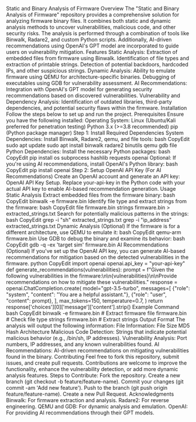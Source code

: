 Static and Binary Analysis of Firmware
Overview
The "Static and Binary Analysis of Firmware" repository provides a comprehensive solution for analyzing firmware binary files. It combines both static and dynamic analysis methods to uncover vulnerabilities, malicious code, and other security risks. The analysis is performed through a combination of tools like Binwalk, Radare2, and custom Python scripts. Additionally, AI-driven recommendations using OpenAI's GPT model are incorporated to guide users on vulnerability mitigation.
Features
Static Analysis:
Extraction of embedded files from firmware using Binwalk.
Identification of file types and extraction of printable strings.
Detection of potential backdoors, hardcoded IPs, and other suspicious strings.
Dynamic Analysis:
Ability to emulate firmware using QEMU for architecture-specific binaries.
Debugging of executables using GDB for vulnerability assessment.
AI Recommendations:
Integration with OpenAI's GPT model for generating security recommendations based on discovered vulnerabilities.
Vulnerability and Dependency Analysis:
Identification of outdated libraries, third-party dependencies, and potential security flaws within the firmware.
Installation
Follow the steps below to set up and run the project.
Prerequisites
Ensure you have the following installed:
Operating System: Linux (Ubuntu/Kali preferred for penetration testing)
Python 3.x (>=3.8 recommended)
pip (Python package manager)
Step 1: Install Required Dependencies
System Dependencies:
Install Binwalk, Radare2, qemu, and file tools:
bash
CopyEdit
sudo apt update sudo apt install binwalk radare2 binutils qemu gdb file 
Python Dependencies:
Install the necessary Python packages:
bash
CopyEdit
pip install os subprocess hashlib requests openai 
Optional: If you're using AI recommendations, install OpenAI's Python library:
bash
CopyEdit
pip install openai 
Step 2: Setup OpenAI API Key (For AI Recommendations)
Create an OpenAI account and generate an API key: OpenAI API Key Setup.
Replace your-api-key in the Python code with your actual API key to enable AI-based recommendation generation.
Usage
Static Analysis
Extract embedded files from the firmware binary:
bash
CopyEdit
binwalk -e firmware.bin 
Identify file type and extract strings from the firmware:
bash
CopyEdit
file firmware.bin strings firmware.bin > extracted_strings.txt 
Search for potentially malicious patterns in the strings:
bash
CopyEdit
grep -i "sh" extracted_strings.txt grep -i "ip_address" extracted_strings.txt 
Dynamic Analysis (Optional)
If the firmware is for a different architecture, use QEMU to emulate it:
bash
CopyEdit
qemu-arm firmware.bin 
Use GDB to debug the binary and examine its behavior:
bash
CopyEdit
gdb -q -ex 'target sim' firmware.bin 
AI Recommendations (Optional)
If you've set up the OpenAI API key, you can generate AI-based recommendations for mitigation based on the detected vulnerabilities in the firmware.
python
CopyEdit
import openai openai.api_key = "your-api-key" def generate_recommendations(vulnerabilities): prompt = f"Given the following vulnerabilities in the firmware:\n\n{vulnerabilities}\n\nProvide recommendations on how to mitigate these vulnerabilities." response = openai.ChatCompletion.create( model="gpt-3.5-turbo", messages=[ {"role": "system", "content": "You are a helpful assistant."}, {"role": "user", "content": prompt}, ], max_tokens=150, temperature=0.7, ) return response['choices'][0]['message']['content'].strip() 
Example Command
bash
CopyEdit
binwalk -e firmware.bin # Extract firmware file firmware.bin # Check file type strings firmware.bin # Extract strings 
Output Format
The analysis will output the following information:
File Information:
File Size
MD5 Hash
Architecture
Malicious Code Detection:
Strings that indicate potential malicious behavior (e.g., /bin/sh, IP addresses).
Vulnerability Analysis:
Port numbers, IP addresses, and any known vulnerabilities found.
AI Recommendations:
AI-driven recommendations on mitigating vulnerabilities found in the binary.
Contributing
Feel free to fork this repository, submit issues, and create pull requests. Contributions are welcome to improve the functionality, enhance the vulnerability detection, or add more dynamic analysis features.
Steps to Contribute:
Fork the repository.
Create a new branch (git checkout -b feature/feature-name).
Commit your changes (git commit -am 'Add new feature').
Push to the branch (git push origin feature/feature-name).
Create a new Pull Request.
Acknowledgments
Binwalk: For firmware extraction and analysis.
Radare2: For reverse engineering.
QEMU and GDB: For dynamic analysis and emulation.
OpenAI: For providing AI recommendations through their GPT models.

